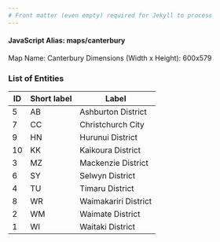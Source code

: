 ```yaml
---
# Front matter (even empty) required for Jekyll to process
---
```


#### JavaScript Alias: maps/canterbury

Map Name: Canterbury
Dimensions (Width x Height): 600x579





### List of Entities

ID | Short label | Label
---|---|---|
5|AB|Ashburton District
7|CC|Christchurch City
9|HN|Hurunui District
10|KK|Kaikoura District
3|MZ|Mackenzie District
6|SY|Selwyn District
4|TU|Timaru District
8|WR|Waimakariri District
2|WM|Waimate District
1|WI|Waitaki District

